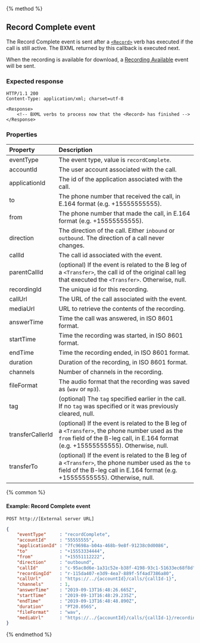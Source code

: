 {% method %}
##  Record Complete event

The Record Complete event is sent after a [`<Record>`](../verbs/record.md) verb has executed if the call is still active. The BXML returned by this callback is executed next.

When the recording is available for download, a [Recording Available](recordingAvailable.md) event will be sent.

### Expected response

```http
HTTP/1.1 200
Content-Type: application/xml; charset=utf-8

<Response>
    <!-- BXML verbs to process now that the <Record> has finished -->
</Response>
```

### Properties
| Property          | Description                                                                                                                                                                                           |
|:------------------|:------------------------------------------------------------------------------------------------------------------------------------------------------------------------------------------------------|
| eventType         | The event type, value is `recordComplete`.                                                                                                                                                            |
| accountId         | The user account associated with the call.                                                                                                                                                            |
| applicationId     | The id of the application associated with the call.                                                                                                                                                   |
| to                | The phone number that received the call, in E.164 format (e.g. +15555555555).                                                                                                                         |
| from              | The phone number that made the call, in E.164 format (e.g. +15555555555).                                                                                                                             |
| direction         | The direction of the call. Either `inbound` or `outbound`. The direction of a call never changes.                                                                                                     |
| callId            | The call id associated with the event.                                                                                                                                                                |
| parentCallId      | (optional) If the event is related to the B leg of a `<Transfer>`, the call id of the original call leg that executed the `<Transfer>`. Otherwise, null.                                              |
| recordingId       | The unique id for this recording.                                                                                                                                                                     |
| callUrl           | The URL of the call associated with the event.                                                                                                                                                        |
| mediaUrl          | URL to retrieve the contents of the recording.                                                                                                                                                        |
| answerTime        | Time the call was answered, in ISO 8601 format.                                                                                                                                                       |
| startTime         | Time the recording was started, in ISO 8601 format.                                                                                                                                                   |
| endTime           | Time the recording ended, in ISO 8601 format.                                                                                                                                                         |
| duration          | Duration of the recording, in ISO 8601 format.                                                                                                                                                        |
| channels          | Number of channels in the recording.                                                                                                                                                                  |
| fileFormat        | The audio format that the recording was saved as (`wav` or `mp3`).                                                                                                                                    |
| tag               | (optional) The `tag` specified earlier in the call. If no `tag` was specified or it was previously cleared, null.                                                                                     |
| transferCallerId  | (optional) If the event is related to the B leg of a `<Transfer>`, the phone number used as the `from` field of the B-leg call, in E.164 format (e.g. +15555555555). Otherwise, null.                 |
| transferTo        | (optional) If the event is related to the B leg of a `<Transfer>`, the phone number used as the `to` field of the B-leg call in E.164 format (e.g. +15555555555). Otherwise, null.                    |

{% common %}

#### Example: Record Complete event

```
POST http://[External server URL]
```

```json
{
	"eventType"     : "recordComplete",
	"accountId"     : "55555555",
	"applicationId" : "7fc9698a-b04a-468b-9e8f-91238c0d0086",
	"to"            : "+15553334444",
	"from"          : "+15551112222",
	"direction"     : "outbound",
	"callId"        : "c-95ac8d6e-1a31c52e-b38f-4198-93c1-51633ec68f8d",
	"recordingId"   : "r-115da407-e3d9-4ea7-889f-5f4ad7386a80",
	"callUrl"       : "https://../{accountId}/calls/{callId-1}",
	"channels"      : 1,
	"answerTime"    : "2019-09-13T16:48:26.665Z",
	"startTime"     : "2019-09-13T16:48:29.235Z",
	"endTime"       : "2019-09-13T16:48:48.890Z",
	"duration"      : "PT20.056S",
	"fileFormat"    : "wav",
	"mediaUrl"      : "https://../{accountId}/calls/{callId-1}/recordings/{recordingId}/media"
}
```

{% endmethod %}
